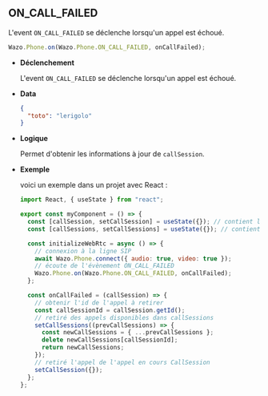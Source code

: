 ## ON_CALL_FAILED

L'event `ON_CALL_FAILED` se déclenche lorsqu'un appel est échoué.

```js
Wazo.Phone.on(Wazo.Phone.ON_CALL_FAILED, onCallFailed);
```

<div class="useless-tab-container">

- **Déclenchement**

  L'event `ON_CALL_FAILED` se déclenche lorsqu'un appel est échoué.

- **Data**

  ```json
  {
    "toto": "lerigolo"
  }
  ```

- **Logique**

  Permet d'obtenir les informations à jour de `callSession`.

- **Exemple**

  voici un exemple dans un projet avec React :

  ```js
  import React, { useState } from "react";

  export const myComponent = () => {
    const [callSession, setCallSession] = useState({}); // contient l'appel actif
    const [callSessions, setCallSessions] = useState({}); // contient l'ensemble des appels (en cours et disponible)

    const initializeWebRtc = async () => {
      // connexion à la ligne SIP
      await Wazo.Phone.connect({ audio: true, video: true });
      // écoute de l'évènement ON_CALL_FAILED
      Wazo.Phone.on(Wazo.Phone.ON_CALL_FAILED, onCallFailed);
    };

    const onCallFailed = (callSession) => {
      // obtenir l'id de l'appel à retirer
      const callSessionId = callSession.getId();
      // retiré des appels disponibles dans callSessions
      setCallSessions((prevCallSessions) => {
        const newCallSessions = { ...prevCallSessions };
        delete newCallSessions[callSessionId];
        return newCallSessions;
      });
      // retiré l'appel de l'appel en cours CallSession
      setCallSession({});
    };
  };
  ```

</div>

